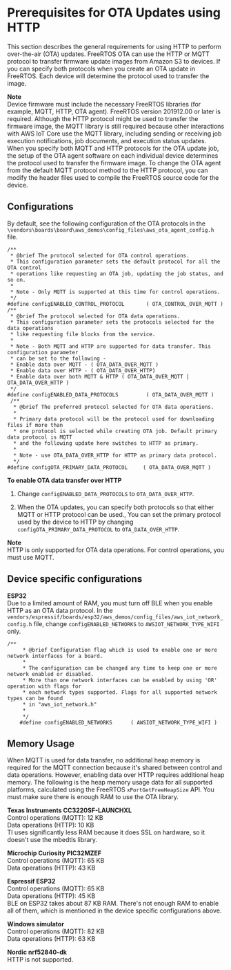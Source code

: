 # Prerequisites for OTA Updates using HTTP<a name="ota-http-freertos"></a>

This section describes the general requirements for using HTTP to perform over\-the\-air \(OTA\) updates\. FreeRTOS OTA can use the HTTP or MQTT protocol to transfer firmware update images from Amazon S3 to devices\. If you can specify both protocols when you create an OTA update in FreeRTOS\. Each device will determine the protocol used to transfer the image\. 

**Note**  
Device firmware must include the necessary FreeRTOS libraries \(for example, MQTT, HTTP, OTA agent\)\. FreeRTOS version 201912\.00 or later is required\.
Although the HTTP protocol might be used to transfer the firmware image, the MQTT library is still required because other interactions with AWS IoT Core use the MQTT library, including sending or receiving job execution notifications, job documents, and execution status updates\. 
When you specify both MQTT and HTTP protocols for the OTA update job, the setup of the OTA agent software on each individual device determines the protocol used to transfer the firmware image\. To change the OTA agent from the default MQTT protocol method to the HTTP protocol, you can modify the header files used to compile the FreeRTOS source code for the device\.

## Configurations<a name="ota-http-freertos-config"></a>

By default, see the following configuration of the OTA protocols in the `\vendors\boards\board\aws_demos\config_files\aws_ota_agent_config.h` file\.

```
/**
 * @brief The protocol selected for OTA control operations.
 * This configuration parameter sets the default protocol for all the OTA control
 * operations like requesting an OTA job, updating the job status, and so on.
 *
 * Note - Only MQTT is supported at this time for control operations.
 */
#define configENABLED_CONTROL_PROTOCOL       ( OTA_CONTROL_OVER_MQTT )
/**
 * @brief The protocol selected for OTA data operations.
 * This configuration parameter sets the protocols selected for the data operations
 * like requesting file blocks from the service.
 *
 * Note - Both MQTT and HTTP are supported for data transfer. This configuration parameter
 * can be set to the following -
 * Enable data over MQTT - ( OTA_DATA_OVER_MQTT )
 * Enable data over HTTP - ( OTA_DATA_OVER_HTTP)
 * Enable data over both MQTT & HTTP ( OTA_DATA_OVER_MQTT | OTA_DATA_OVER_HTTP )
 */
#define configENABLED_DATA_PROTOCOLS         ( OTA_DATA_OVER_MQTT )
 /**
  * @brief The preferred protocol selected for OTA data operations.
  *
  * Primary data protocol will be the protocol used for downloading files if more than
  * one protocol is selected while creating OTA job. Default primary data protocol is MQTT
  * and the following update here switches to HTTP as primary.
  *
  * Note - use OTA_DATA_OVER_HTTP for HTTP as primary data protocol.
  */
#define configOTA_PRIMARY_DATA_PROTOCOL     ( OTA_DATA_OVER_MQTT )
```

**To enable OTA data transfer over HTTP**

1. Change `configENABLED_DATA_PROTOCOLS` to `OTA_DATA_OVER_HTTP`\.

1. When the OTA updates, you can specify both protocols so that either MQTT or HTTP protocol can be used\., You can set the primary protocol used by the device to HTTP by changing `configOTA_PRIMARY_DATA_PROTOCOL` to `OTA_DATA_OVER_HTTP`\. 

**Note**  
HTTP is only supported for OTA data operations\. For control operations, you must use MQTT\.

## Device specific configurations<a name="ota-http-freertos-device-configuration"></a>

**ESP32**  
Due to a limited amount of RAM, you must turn off BLE when you enable HTTP as an OTA data protocol\. In the `vendors/espressif/boards/esp32/aws_demos/config_files/aws_iot_network_config.h` file, change `configENABLED_NETWORKS` to `AWSIOT_NETWORK_TYPE_WIFI` only\.  

```
/**
     * @brief Configuration flag which is used to enable one or more network interfaces for a board.
     *
     * The configuration can be changed any time to keep one or more network enabled or disabled.
     * More than one network interfaces can be enabled by using 'OR' operation with flags for
     * each network types supported. Flags for all supported network types can be found
     * in "aws_iot_network.h"
     *
     */
    #define configENABLED_NETWORKS      ( AWSIOT_NETWORK_TYPE_WIFI )
```

## Memory Usage<a name="ota-http-freertos-memory"></a>

When MQTT is used for data transfer, no additional heap memory is required for the MQTT connection because it's shared between control and data operations\. However, enabling data over HTTP requires additional heap memory\. The following is the heap memory usage data for all supported platforms, calculated using the FreeRTOS `xPortGetFreeHeapSize` API\. You must make sure there is enough RAM to use the OTA library\.

****Texas Instruments CC3220SF\-LAUNCHXL****  
Control operations \(MQTT\): 12 KB  
Data operations \(HTTP\): 10 KB  
 TI uses significantly less RAM because it does SSL on hardware, so it doesn't use the mbedtls library\.

****Microchip Curiosity PIC32MZEF****  
Control operations \(MQTT\): 65 KB  
Data operations \(HTTP\): 43 KB

****Espressif ESP32****  
Control operations \(MQTT\): 65 KB  
Data operations \(HTTP\): 45 KB  
BLE on ESP32 takes about 87 KB RAM\. There's not enough RAM to enable all of them, which is mentioned in the device specific configurations above\.

****Windows simulator****  
Control operations \(MQTT\): 82 KB   
Data operations \(HTTP\): 63 KB 

****Nordic nrf52840\-dk****  
HTTP is not supported\.
